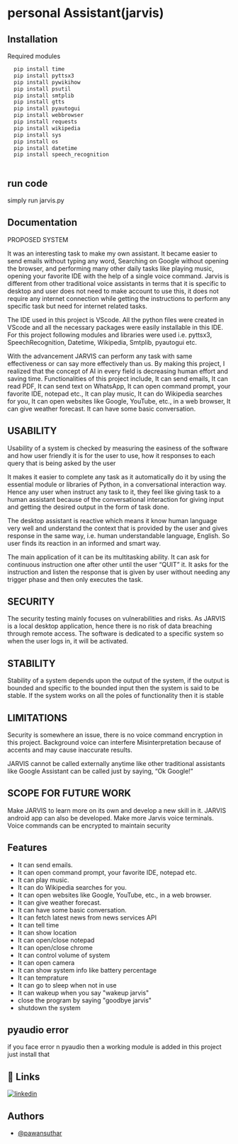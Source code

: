 
# personal Assistant(jarvis)




## Installation

Required modules 

```bash
  pip install time
  pip install pyttsx3
  pip install pywikihow
  pip install psutil
  pip install smtplib
  pip install gtts
  pip install pyautogui
  pip install webbrowser
  pip install requests
  pip install wikipedia
  pip install sys
  pip install os
  pip install datetime
  pip install speech_recognition
  
```
    
## run code

simply run jarvis.py



  
## Documentation

PROPOSED SYSTEM

It was an interesting task to make my own assistant. It became easier to send 
emails without typing any word, Searching on Google without opening the browser, 
and performing many other daily tasks like playing music, opening your favorite IDE
with the help of a single voice command. Jarvis is different from other traditional voice 
assistants in terms that it is specific to desktop and user does not need to make account 
to use this, it does not require any internet connection while getting the instructions to 
perform any specific task but need for internet related tasks.


The IDE used in this project is VScode. All the python files were created in 
VScode and all the necessary packages were easily installable in this IDE. For this 
project following modules and libraries were used i.e. pyttsx3, SpeechRecognition, 
Datetime, Wikipedia, Smtplib, pyautogui etc. 


With the advancement JARVIS can perform any task with same effectiveness or 
can say more effectively than us. By making this project, I realized that the concept of 
AI in every field is decreasing human effort and saving time. Functionalities of this 
project include, It can send emails, It can read PDF, It can send text on WhatsApp, It 
can open command prompt, your favorite IDE, notepad etc., It can play music, It can
do Wikipedia searches for you, It can open websites like Google, YouTube, etc., in a 
web browser, It can give weather forecast. It can have some basic conversation.


  
## USABILITY

Usability of a system is checked by measuring the easiness of the 
software and how user friendly it is for the user to use, how it responses to 
each query that is being asked by the user

It makes it easier to complete any task as it automatically do it by using 
the essential module or libraries of Python, in a conversational interaction 
way. Hence any user when instruct any task to it, they feel like giving task to 
a human assistant because of the conversational interaction for giving input 
and getting the desired output in the form of task done.

The desktop assistant is reactive which means it know human 
language very well and understand the context that is provided by the user 
and gives response in the same way, i.e. human understandable language, 
English. So user finds its reaction in an informed and smart way.


The main application of it can be its multitasking ability. It can ask for 
continuous instruction one after other until the user “QUIT” it. It asks for the 
instruction and listen the response that is given by user without needing any 
trigger phase and then only executes the task.

## SECURITY
The security testing mainly focuses on vulnerabilities and risks. As 
JARVIS is a local desktop application, hence there is no risk of data 
breaching through remote access. The software is dedicated to a specific 
system so when the user logs in, it will be activated.

## STABILITY
Stability of a system depends upon the output of the system, if the 
output is bounded and specific to the bounded input then the system is said to 
be stable. If the system works on all the poles of functionality then it is 
stable


## LIMITATIONS
Security is somewhere an issue, there is no voice command encryption in this 
project.
Background voice can interfere
Misinterpretation because of accents and may cause inaccurate results.

JARVIS cannot be called externally anytime like other traditional assistants 
like Google Assistant can be called just by saying, “Ok Google!”

## SCOPE FOR FUTURE WORK
Make JARVIS to learn more on its own and develop a new skill in it.
JARVIS android app can also be developed.
Make more Jarvis voice terminals.
Voice commands can be encrypted to maintain security



## Features
- It can send emails. 
- It can open command prompt, your favorite IDE, notepad etc.
- It can play music.
- It can do Wikipedia searches for you. 
- It can open websites like Google, YouTube, etc., in a web browser.
- It can give weather forecast.
- It can have some basic conversation.
- It can fetch latest news from news services API
- It can tell time
- It can show location
- It can open/close notepad
- It can open/close chrome
- It can control volume of system
- It can open camera
- It can show system info like battery percentage
- It can temprature
- It can go to sleep when not in use
- It can wakeup when you say "wakeup jarvis"
- close the program by saying "goodbye jarvis"
- shutdown the system 



## pyaudio error 
if you face error n pyaudio then a working module is added in this project just install that  
  
## 🔗 Links

[![linkedin](https://img.shields.io/badge/linkedin-0A66C2?style=for-the-badge&logo=linkedin&logoColor=white)](https://www.linkedin.com/in/pawan-suthar-70a501212//)

  
## Authors

- [@pawansuthar](https://github.com/pawan-suthar)

  
